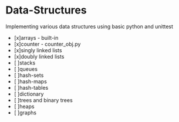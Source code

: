 # Data-Structures

Implementing various data structures using basic python and unittest
- [x]arrays - built-in
- [x]counter - counter_obj.py
- [x]singly linked lists
- [x]doubly linked lists
- [ ]stacks
- [ ]queues
- [ ]hash-sets
- [ ]hash-maps
- [ ]hash-tables
- [ ]dictionary
- [ ]trees and binary trees
- [ ]heaps
- [ ]graphs